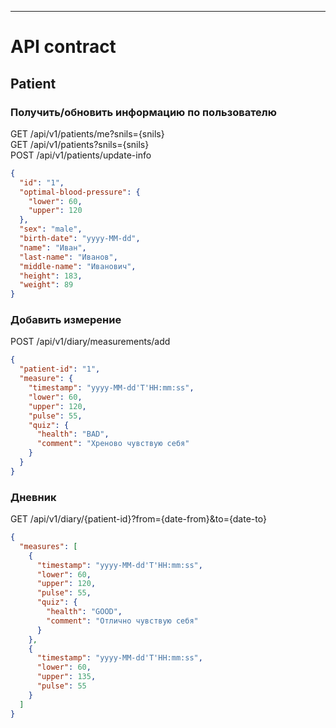 ---

# API contract

## Patient

### Получить/обновить информацию по пользователю

GET /api/v1/patients/me?snils={snils} \
GET /api/v1/patients?snils={snils} \
POST /api/v1/patients/update-info

```json
{
  "id": "1",
  "optimal-blood-pressure": {
    "lower": 60,
    "upper": 120
  },
  "sex": "male",
  "birth-date": "yyyy-MM-dd",
  "name": "Иван",
  "last-name": "Иванов",
  "middle-name": "Иванович",
  "height": 183,
  "weight": 89
}
```

### Добавить измерение

POST /api/v1/diary/measurements/add

```json
{
  "patient-id": "1",
  "measure": {
    "timestamp": "yyyy-MM-dd'T'HH:mm:ss",
    "lower": 60,
    "upper": 120,
    "pulse": 55,
    "quiz": {
      "health": "BAD",
      "comment": "Хреново чувствую себя"
    }
  }
}
```

### Дневник

GET /api/v1/diary/{patient-id}?from={date-from}&to={date-to}

```json
{
  "measures": [
    {
      "timestamp": "yyyy-MM-dd'T'HH:mm:ss",
      "lower": 60,
      "upper": 120,
      "pulse": 55,
      "quiz": {
        "health": "GOOD",
        "comment": "Отлично чувствую себя"
      }
    },
    {
      "timestamp": "yyyy-MM-dd'T'HH:mm:ss",
      "lower": 60,
      "upper": 135,
      "pulse": 55
    }
  ]
}
```

